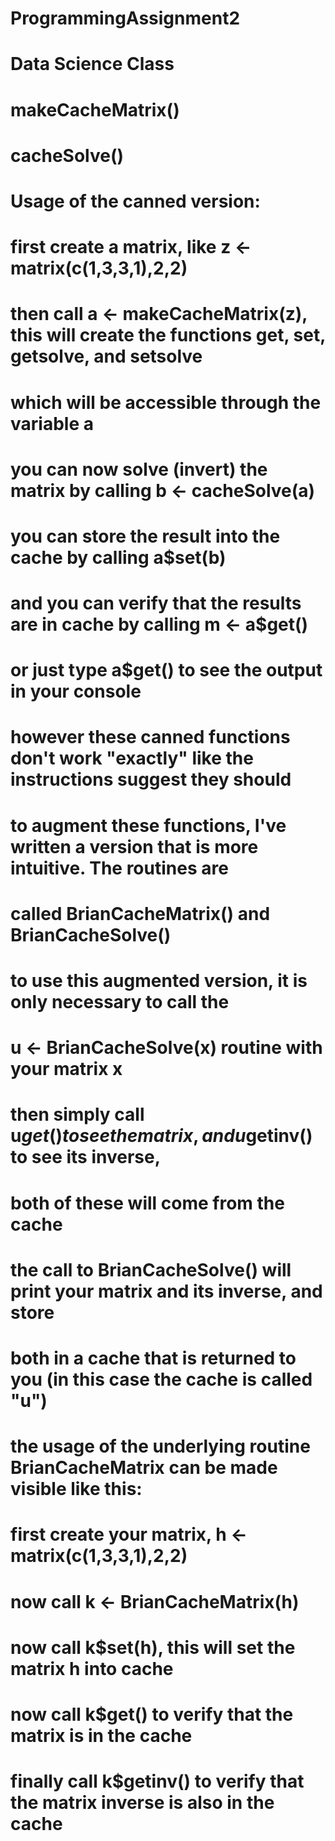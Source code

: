 # ProgrammingAssignment2
# Data Science Class

# makeCacheMatrix()
# cacheSolve()

# Usage of the canned version:

# first create a matrix, like z <- matrix(c(1,3,3,1),2,2)

# then call a <- makeCacheMatrix(z), this will create the functions get, set, getsolve, and setsolve
# which will be accessible through the variable a

# you can now solve (invert) the matrix by calling b <- cacheSolve(a)
# you can store the result into the cache by calling a$set(b)
# and you can verify that the results are in cache by calling m <- a$get() 
# or just type a$get() to see the output in your console

#
# however these canned functions don't work "exactly" like the instructions suggest they should
#
# to augment these functions, I've written a version that is more intuitive. The routines are
# called BrianCacheMatrix() and BrianCacheSolve()
#
# to use this augmented version, it is only necessary to call the
# u <- BrianCacheSolve(x) routine with your matrix x
#
# then simply call u$get() to see the matrix, and u$getinv() to see its inverse,
# both of these will come from the cache
#
# the call to BrianCacheSolve() will print your matrix and its inverse, and store
# both in a cache that is returned to you (in this case the cache is called "u")
#
# the usage of the underlying routine BrianCacheMatrix can be made visible like this:
#
# first create your matrix, h <- matrix(c(1,3,3,1),2,2)
# now call k <- BrianCacheMatrix(h)
# now call k$set(h), this will set the matrix h into cache
# now call k$get() to verify that the matrix is in the cache
# finally call k$getinv() to verify that the matrix inverse is also in the cache
#

